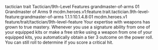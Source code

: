<ability>
  <metadata>
    <class>tactician</class>
    <feature_type>trait</feature_type>
    <file_dpath>Tactician/9th-Level Features</file_dpath>
    <item_id>grandmaster-of-arms</item_id>
    <item_index>01</item_index>
    <item_name>Grandmaster of Arms</item_name>
    <level>9</level>
    <scc>mcdm.heroes.v1:feature.trait.tactician.9th-level-feature:grandmaster-of-arms</scc>
    <scdc>1.1.1:10.1.4.8:01</scdc>
    <source>mcdm.heroes.v1</source>
    <type>feature/trait/tactician/9th-level-feature</type>
  </metadata>
  <effects>
    <effect type="mundane">Your expertise with weapons has grown to true mastery. Whenever you use a signature ability from one of your equipped kits or make a free strike using a weapon from one of your equipped kits, you automatically obtain a tier 3 outcome on the power roll. You can still roll to determine if you score a critical hit.</effect>
  </effects>
</ability>
